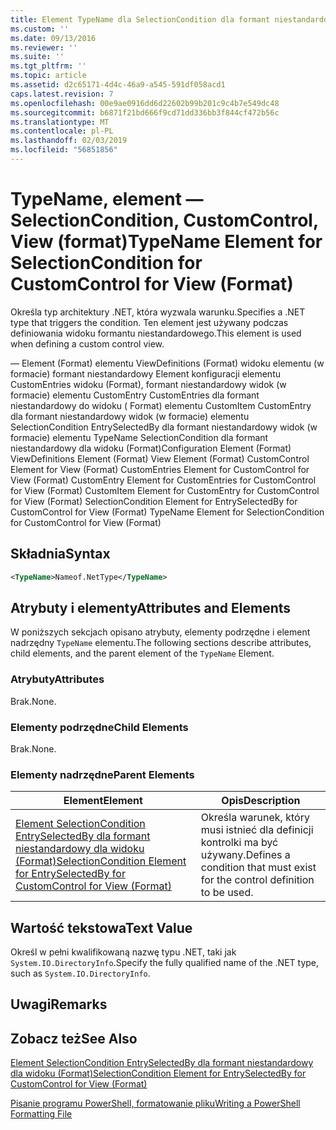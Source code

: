 ```yaml
---
title: Element TypeName dla SelectionCondition dla formant niestandardowy dla widoku (Format) | Dokumentacja firmy Microsoft
ms.custom: ''
ms.date: 09/13/2016
ms.reviewer: ''
ms.suite: ''
ms.tgt_pltfrm: ''
ms.topic: article
ms.assetid: d2c65171-4d4c-46a9-a545-591df058acd1
caps.latest.revision: 7
ms.openlocfilehash: 00e9ae0916dd6d22602b99b201c9c4b7e549dc48
ms.sourcegitcommit: b6871f21bd666f9cd71dd336bb3f844cf472b56c
ms.translationtype: MT
ms.contentlocale: pl-PL
ms.lasthandoff: 02/03/2019
ms.locfileid: "56851856"
---
```

# <a name="typename-element-for-selectioncondition-for-customcontrol-for-view--format"></a><span data-ttu-id="d584c-102">TypeName, element — SelectionCondition, CustomControl, View (format)</span><span class="sxs-lookup"><span data-stu-id="d584c-102">TypeName Element for SelectionCondition for CustomControl for View  (Format)</span></span>

<span data-ttu-id="d584c-103">Określa typ architektury .NET, która wyzwala warunku.</span><span class="sxs-lookup"><span data-stu-id="d584c-103">Specifies a .NET type that triggers the condition.</span></span> <span data-ttu-id="d584c-104">Ten element jest używany podczas definiowania widoku formantu niestandardowego.</span><span class="sxs-lookup"><span data-stu-id="d584c-104">This element is used when defining a custom control view.</span></span>

<span data-ttu-id="d584c-105">— Element (Format) elementu ViewDefinitions (Format) widoku elementu (w formacie) formant niestandardowy Element konfiguracji elementu CustomEntries widoku (Format), formant niestandardowy widok (w formacie) elementu CustomEntry CustomEntries dla formant niestandardowy do widoku ( Format) elementu CustomItem CustomEntry dla formant niestandardowy widok (w formacie) elementu SelectionCondition EntrySelectedBy dla formant niestandardowy widok (w formacie) elementu TypeName SelectionCondition dla formant niestandardowy dla widoku (Format)</span><span class="sxs-lookup"><span data-stu-id="d584c-105">Configuration Element (Format) ViewDefinitions Element (Format) View Element (Format) CustomControl Element for View (Format) CustomEntries Element for CustomControl for View (Format) CustomEntry Element for CustomEntries for CustomControl for View (Format) CustomItem Element for CustomEntry for CustomControl for View (Format) SelectionCondition Element for EntrySelectedBy for CustomControl for View (Format) TypeName Element for SelectionCondition for CustomControl for View  (Format)</span></span>

## <a name="syntax"></a><span data-ttu-id="d584c-106">Składnia</span><span class="sxs-lookup"><span data-stu-id="d584c-106">Syntax</span></span>

```xml
<TypeName>Nameof.NetType</TypeName>

```

## <a name="attributes-and-elements"></a><span data-ttu-id="d584c-107">Atrybuty i elementy</span><span class="sxs-lookup"><span data-stu-id="d584c-107">Attributes and Elements</span></span>

<span data-ttu-id="d584c-108">W poniższych sekcjach opisano atrybuty, elementy podrzędne i element nadrzędny `TypeName` elementu.</span><span class="sxs-lookup"><span data-stu-id="d584c-108">The following sections describe attributes, child elements, and the parent element of the `TypeName` Element.</span></span>

### <a name="attributes"></a><span data-ttu-id="d584c-109">Atrybuty</span><span class="sxs-lookup"><span data-stu-id="d584c-109">Attributes</span></span>

<span data-ttu-id="d584c-110">Brak.</span><span class="sxs-lookup"><span data-stu-id="d584c-110">None.</span></span>

### <a name="child-elements"></a><span data-ttu-id="d584c-111">Elementy podrzędne</span><span class="sxs-lookup"><span data-stu-id="d584c-111">Child Elements</span></span>

<span data-ttu-id="d584c-112">Brak.</span><span class="sxs-lookup"><span data-stu-id="d584c-112">None.</span></span>

### <a name="parent-elements"></a><span data-ttu-id="d584c-113">Elementy nadrzędne</span><span class="sxs-lookup"><span data-stu-id="d584c-113">Parent Elements</span></span>

|<span data-ttu-id="d584c-114">Element</span><span class="sxs-lookup"><span data-stu-id="d584c-114">Element</span></span>|<span data-ttu-id="d584c-115">Opis</span><span class="sxs-lookup"><span data-stu-id="d584c-115">Description</span></span>|
|-------------|-----------------|
|[<span data-ttu-id="d584c-116">Element SelectionCondition EntrySelectedBy dla formant niestandardowy dla widoku (Format)</span><span class="sxs-lookup"><span data-stu-id="d584c-116">SelectionCondition Element for EntrySelectedBy for CustomControl for View (Format)</span></span>](./selectioncondition-element-for-entryselectedby-for-customcontrol-format.md)|<span data-ttu-id="d584c-117">Określa warunek, który musi istnieć dla definicji kontrolki ma być używany.</span><span class="sxs-lookup"><span data-stu-id="d584c-117">Defines a condition that must exist for the control definition to be used.</span></span>|

## <a name="text-value"></a><span data-ttu-id="d584c-118">Wartość tekstowa</span><span class="sxs-lookup"><span data-stu-id="d584c-118">Text Value</span></span>

<span data-ttu-id="d584c-119">Określ w pełni kwalifikowaną nazwę typu .NET, taki jak `System.IO.DirectoryInfo`.</span><span class="sxs-lookup"><span data-stu-id="d584c-119">Specify the fully qualified name of the .NET type, such as `System.IO.DirectoryInfo`.</span></span>

## <a name="remarks"></a><span data-ttu-id="d584c-120">Uwagi</span><span class="sxs-lookup"><span data-stu-id="d584c-120">Remarks</span></span>

## <a name="see-also"></a><span data-ttu-id="d584c-121">Zobacz też</span><span class="sxs-lookup"><span data-stu-id="d584c-121">See Also</span></span>

[<span data-ttu-id="d584c-122">Element SelectionCondition EntrySelectedBy dla formant niestandardowy dla widoku (Format)</span><span class="sxs-lookup"><span data-stu-id="d584c-122">SelectionCondition Element for EntrySelectedBy for CustomControl for View (Format)</span></span>](./selectioncondition-element-for-entryselectedby-for-customcontrol-format.md)

[<span data-ttu-id="d584c-123">Pisanie programu PowerShell, formatowanie pliku</span><span class="sxs-lookup"><span data-stu-id="d584c-123">Writing a PowerShell Formatting File</span></span>](./writing-a-powershell-formatting-file.md)
